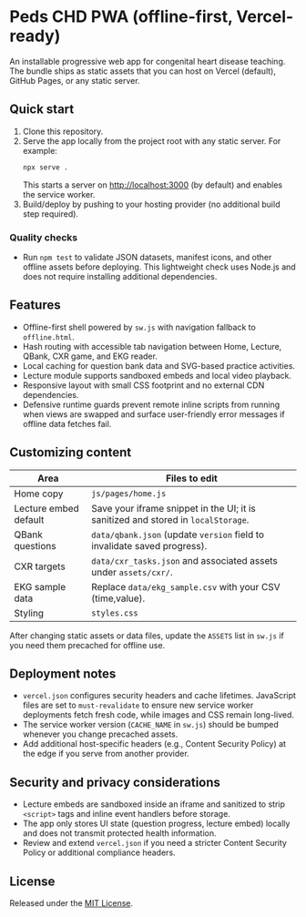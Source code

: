 # Peds CHD PWA (offline-first, Vercel-ready)

An installable progressive web app for congenital heart disease teaching. The bundle ships as static assets that you can host on Vercel (default), GitHub Pages, or any static server.

## Quick start

1. Clone this repository.
2. Serve the app locally from the project root with any static server. For example:
   ```bash
   npx serve .
   ```
   This starts a server on <http://localhost:3000> (by default) and enables the service worker.
3. Build/deploy by pushing to your hosting provider (no additional build step required).

### Quality checks

- Run `npm test` to validate JSON datasets, manifest icons, and other offline assets before deploying. This lightweight check uses Node.js and does not require installing additional dependencies.

## Features

- Offline-first shell powered by `sw.js` with navigation fallback to `offline.html`.
- Hash routing with accessible tab navigation between Home, Lecture, QBank, CXR game, and EKG reader.
- Local caching for question bank data and SVG-based practice activities.
- Lecture module supports sandboxed embeds and local video playback.
- Responsive layout with small CSS footprint and no external CDN dependencies.
- Defensive runtime guards prevent remote inline scripts from running when views are swapped and surface user-friendly error messages if offline data fetches fail.

## Customizing content

| Area | Files to edit |
| ---- | ------------- |
| Home copy | `js/pages/home.js` |
| Lecture embed default | Save your iframe snippet in the UI; it is sanitized and stored in `localStorage`. |
| QBank questions | `data/qbank.json` (update `version` field to invalidate saved progress). |
| CXR targets | `data/cxr_tasks.json` and associated assets under `assets/cxr/`. |
| EKG sample data | Replace `data/ekg_sample.csv` with your CSV (time,value). |
| Styling | `styles.css` |

After changing static assets or data files, update the `ASSETS` list in `sw.js` if you need them precached for offline use.

## Deployment notes

- `vercel.json` configures security headers and cache lifetimes. JavaScript files are set to `must-revalidate` to ensure new service worker deployments fetch fresh code, while images and CSS remain long-lived.
- The service worker version (`CACHE_NAME` in `sw.js`) should be bumped whenever you change precached assets.
- Add additional host-specific headers (e.g., Content Security Policy) at the edge if you serve from another provider.

## Security and privacy considerations

- Lecture embeds are sandboxed inside an iframe and sanitized to strip `<script>` tags and inline event handlers before storage.
- The app only stores UI state (question progress, lecture embed) locally and does not transmit protected health information.
- Review and extend `vercel.json` if you need a stricter Content Security Policy or additional compliance headers.

## License

Released under the [MIT License](./LICENSE).
